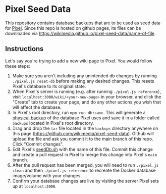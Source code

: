 # Pixel Seed Data

This repository contains database backups that are to be used as seed data for [Pixel](https://github.com/nicholasray/pixel). Since this repo is hosted on github pages, its files can be downloaded via https://wikimedia.github.io/pixel-seed-data/name-of-file.

## Instructions

Let's say you're trying to add a new wiki page to Pixel. You would follow these steps:

1) Make sure you aren't including any unintended db changes by running `./pixel.js reset-db` before making any desired changes. This resets Pixel's database to its original state.
2) When Pixel's server is running (e.g. after running `./pixel.js reference`), visit `localhost:3000/wiki/<your-new-page>` in your browser, and click the "Create" tab to create your page, and do any other actions you wish that will affect the database.
2) In Pixel's root directory, run `npm run db:save`. This will generate a [physical backup](https://dev.mysql.com/doc/refman/8.0/en/backup-types.html#:~:text=Physical%20backup%20methods%20have%20these,only%20file%20copying%20without%20conversion) of the database Pixel uses and save it in a folder called `backups` located in Pixel's root directory.
3) Drag and drop the `tar` file located in the `backups` directory anywhere on this page (https://github.com/wikimedia/pixel-seed-data). Github will upload the file and ask you commit it to the main branch of this repo. Click "Commit changes".
4) Edit Pixel's [seedDb.sh](https://github.com/wikimedia/pixel/blob/b4af39d0be82f6f608e9fb3996b52cb9f924eabe/Dockerfile.database#L5) with the name of this file. Commit this change and create a pull request in Pixel to merge this change into Pixel's `main` branch.
5) After the pull request has been merged, you will need to run `./pixel.js clean` and then `./pixel.js reference` to recreate the Docker database image/volume with your changes.
6) Confirm your database changes are live by visiting the server Pixel sets up at `localhost:3000`.
